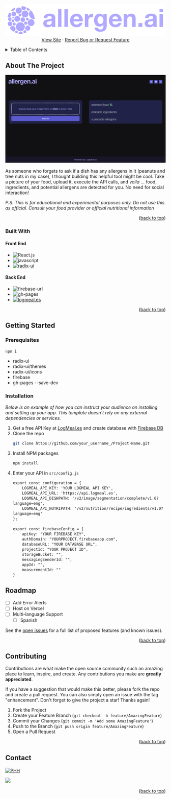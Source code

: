 <a name="readme-top"></a>



<div align="center">
  <a href="https://github.com/pink-hat-hacker/allergen-ai">
    <img src="src/assets/logo.png" alt="Logo">
  </a>
    <a href="https://pink-hat-hacker.github.io/allergen-ai">View Site</a>
    ·
    <a href="https://github.com/pink-hat-hacker/allergen-ai/issues">Report Bug or Request Feature</a>
  </p>
</div>

<!-- TABLE OF CONTENTS -->
<details>
  <summary>Table of Contents</summary>
  <ol>
    <li>
      <a href="#about-the-project">About The Project</a>
      <ul>
        <li><a href="#built-with">Built With</a></li>
      </ul>
    </li>
    <li>
      <a href="#getting-started">Getting Started</a>
      <ul>
        <li><a href="#prerequisites">Prerequisites</a></li>
        <li><a href="#installation">Installation</a></li>
      </ul>
    </li>
    <li><a href="#roadmap">Roadmap</a></li>
    <li><a href="#contributing">Contributing</a></li>
    <li><a href="#contact">Contact</a></li>
  </ol>
</details>


<!-- ABOUT THE PROJECT -->
## About The Project

[![Product Name Screen Shot][product-screenshot]](https://example.com)

As someone who forgets to ask if a dish has any allergens in it (peanuts and tree nuts in my case), I thought building this helpful tool might be cool. Take a picture of your food, upload it, execute the API calls, and *voila* ... food, ingredients, and potential allergens are detected for you. No need for social interaction!

*P.S. This is for educational and experimental purposes only. Do not use this as official. Consult your food provider or official nutritional information*

<p align="right">(<a href="#readme-top">back to top</a>)</p>



### Built With

#### Front End
* ![React.js]
* ![javascript]
* <a href="https://www.radix-ui.com/"><img src="https://avatars.githubusercontent.com/u/75042455?s=280&v=4" height="50" alt="radix-ui"/></a>

#### Back End
* ![firebase-url]
* ![gh-pages]
* <a href="https://logmeal.es/api"><img src="https://logmeal.es/static/image/brand/logmeal-api-logo.svg" width="150" alt="logmeal.es"/></a>

<p align="right">(<a href="#readme-top">back to top</a>)</p>


## Getting Started

### Prerequisites
`npm i`

- radix-ui
- radix-ui/themes
- radix-ui/icons
- firebase
- gh-pages --save-dev

### Installation

_Below is an example of how you can instruct your audience on installing and setting up your app. This template doesn't rely on any external dependencies or services._

1. Get a free API Key at [LogMeal.es](https://logmeal.es) and create database with [Firebase DB](https://firebase.google.com/)
2. Clone the repo
   ```sh
   git clone https://github.com/your_username_/Project-Name.git
   ```
3. Install NPM packages
   ```sh
   npm install
   ```
4. Enter your API in `src/config.js`
    ```
    export const configuration = {
        LOGMEAL_API_KEY: 'YOUR LOGMEAL API KEY',
        LOGMEAL_API_URL: 'https://api.logmeal.es',
        LOGMEAL_API_DISHPATH: '/v2/image/segmentation/complete/v1.0?language=eng',
        LOGMEAL_API_NUTRIPATH: '/v2/nutrition/recipe/ingredients/v1.0?language=eng'
    };

    export const firebaseConfig = {
        apiKey: "YOUR FIREBASE KEY",
        authDomain: "YOURPROJECT.firebaseapp.com",
        databaseURL: "YOUR DATABASE URL",
        projectId: "YOUR PROJECT ID",
        storageBucket: "",
        messagingSenderId: "",
        appId: "",
        measurementId: ""
    }

    ```

<!-- ROADMAP -->
## Roadmap

- [ ] Add Error Alerts
- [ ] Host on Vercel
- [ ] Multi-language Support
    - [ ] Spanish

See the [open issues](https://github.com/pink-hat-hacker/allergen-ai/issues) for a full list of proposed features (and known issues).

<p align="right">(<a href="#readme-top">back to top</a>)</p>


<!-- CONTRIBUTING -->
## Contributing

Contributions are what make the open source community such an amazing place to learn, inspire, and create. Any contributions you make are **greatly appreciated**.

If you have a suggestion that would make this better, please fork the repo and create a pull request. You can also simply open an issue with the tag "enhancement".
Don't forget to give the project a star! Thanks again!

1. Fork the Project
2. Create your Feature Branch (`git checkout -b feature/AmazingFeature`)
3. Commit your Changes (`git commit -m 'Add some AmazingFeature'`)
4. Push to the Branch (`git push origin feature/AmazingFeature`)
5. Open a Pull Request

<p align="right">(<a href="#readme-top">back to top</a>)</p>


<!-- CONTACT -->
## Contact

<a href="mailto:zyv@udel.edu" target="blank"><img align="center"
         src="https://img.shields.io/badge/gmail-EA4335.svg?style=for-the-badge&logo=gmail&logoColor=white"
         alt="PHH" height="30"/></a>

[![][linkedin-shield]][linkedin-url]

<p align="right">(<a href="#readme-top">back to top</a>)</p>



[linkedin-url]: https://linkedin.com/in/zoe-yoyo-valladares
[linkedin-shield]: https://img.shields.io/badge/-LinkedIn-black.svg?style=for-the-badge&logo=linkedin&colorB=555
[product-screenshot]: src/assets/pagescreenshot.png
[firebase-url]: https://img.shields.io/badge/firebase-ffca28?style=for-the-badge&logo=firebase&logoColor=black
[React.js]: https://img.shields.io/badge/React-20232A?style=for-the-badge&logo=react&logoColor=61DAFB
[radix-ui]: https://avatars.githubusercontent.com/u/75042455?s=280&v=4
[javascript]: https://img.shields.io/badge/JavaScript-323330?style=for-the-badge&logo=javascript&logoColor=F7DF1E
[logmeal]: https://logmeal.es/static/image/brand/logmeal-api-logo.svg
[gh-pages]:https://img.shields.io/badge/GitHub%20Pages-222222?style=for-the-badge&logo=GitHub%20Pages&logoColor=white